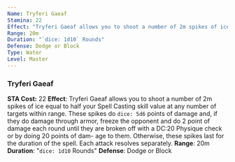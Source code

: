 ```yaml
---
Name: Tryferi Gaeaf
Stamina: 22
Effect: "Tryferi Gaeaf allows you to shoot a number of 2m spikes of ice equal to half your Spell Casting skill value at any number of targets within range. These spikes do `dice: 5d6` points of damage and, if they do damage through armor, freeze the opponent and do 2 point of damage each round until they are broken off with a DC:20 Physique check or by doing 20 points of damage to them. Otherwise, these spikes last for the duration of the spell. Each attack resolves separately."
Range: 20m
Duration: "`dice: 1d10` Rounds"
Defense: Dodge or Block
Type: Water
Level: Master
---
```


### Tryferi Gaeaf
**STA Cost:** 22
**Effect**: Tryferi Gaeaf allows you to shoot a number of 2m spikes of ice equal to half your Spell Casting skill value at any number of targets within range. These spikes do `dice: 5d6` points of damage and, if they do damage through armor, freeze the opponent and do 2 point of damage each round until they are broken off with a DC:20 Physique check or by doing 20 points of dam- age to them. Otherwise, these spikes last for the duration of the spell. Each attack resolves separately.
**Range**: 20m 
**Duration**: "`dice: 1d10` Rounds"
**Defense**: Dodge or Block